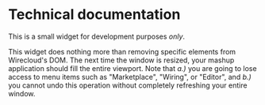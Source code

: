# Technical documentation

This is a small widget for development purposes *only*.

This widget does nothing more than removing specific elements from Wirecloud's DOM. The next time the window is
resized, your mashup application should fill the entire viewport. Note that *a.)* you are going to lose access
to menu items such as "Marketplace", "Wiring", or "Editor", and *b.)* you cannot undo this operation without
completely refreshing your entire window.